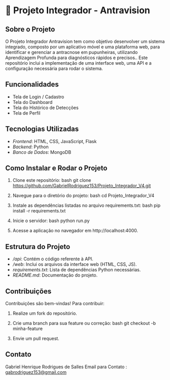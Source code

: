 # 🌴 Projeto Integrador - Antravision

## Sobre o Projeto
O Projeto Integrador Antravision tem como objetivo desenvolver um sistema integrado, composto por um aplicativo móvel e uma plataforma web, para identificar e gerenciar a antracnose em pupunheiras, utilizando Aprendizagem Profunda para diagnósticos rápidos e precisos.. Este repositório inclui a implementação de uma interface web, uma API e a configuração necessária para rodar o sistema.

## Funcionalidades
- Tela de Login / Cadastro
- Tela do Dashboard
- Tela do Histórico de Detecções
- Tela de Perfil

## Tecnologias Utilizadas
- *Frontend*: HTML, CSS, JavaScript, Flask
- *Backend*: Python
- *Banco de Dados*: MongoDB

## Como Instalar e Rodar o Projeto
1. Clone este repositório:
   bash
   git clone https://github.com/GabrielRodriguez153/Projeto_Integrador_V4.git
   
2. Navegue para o diretório do projeto:
   bash
   cd Projeto_Integrador_V4
   
3. Instale as dependências listadas no arquivo requirements.txt:
   bash
   pip install -r requirements.txt
   
4. Inicie o servidor:
   bash
   python run.py
   
5. Acesse a aplicação no navegador em http://localhost:4000.

## Estrutura do Projeto
- */api*: Contém o código referente à API.
- */web*: Inclui os arquivos da interface web (HTML, CSS, JS).
- *requirements.txt*: Lista de dependências Python necessárias.
- *README.md*: Documentação do projeto.

## Contribuições
Contribuições são bem-vindas! Para contribuir:
1. Realize um fork do repositório.
2. Crie uma branch para sua feature ou correção:
   bash
   git checkout -b minha-feature
   
3. Envie um pull request.

## Contato
Gabriel Henrique Rodrigues de Salles
Email para Contato : gabrodriguez153@gmail.com
